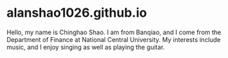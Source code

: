 # alanshao1026.github.io

Hello, my name is Chinghao Shao. I am from Banqiao, and I come from the Department of Finance at National Central University. My interests include music, and I enjoy singing as well as playing the guitar.
